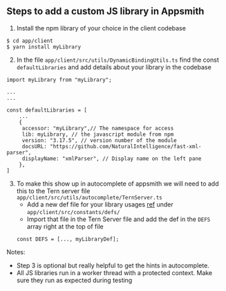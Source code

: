 ## Steps to add a custom JS library in Appsmith

1. Install the npm library of your choice in the client codebase
```
$ cd app/client
$ yarn install myLibrary
```
2. In the file `app/client/src/utils/DynamicBindingUtils.ts` find the const `defaultLibraries` and add details about your library in the codebase
```
import myLibrary from "myLibrary";

...
...

const defaultLibraries = [
	...
	{  
	 accessor: "myLibrary",// The namespace for access
	 lib: myLibrary, // the javascript module from npm
	 version: "3.17.5", // version number of the module
	 docsURL: "https://github.com/NaturalIntelligence/fast-xml-parser",  
	 displayName: "xmlParser", // Display name on the left pane
	},
]
```
3. To make this show up in autocomplete of appsmith we will need to add this to the Tern server file `app/client/src/utils/autocomplete/TernServer.ts`
	- Add a new def file for your library usages [ref](https://ternjs.net/doc/manual.html#typedef) under  `app/client/src/constants/defs/`
	- Import that file in the Tern Server file and add the def in the `DEFS` array right at the top of file
	```
	const DEFS = [..., myLibraryDef];
	```
	
Notes:
- Step 3 is optional but really helpful to get the hints in autocomplete.
- All JS libraries run in a worker thread with a protected context. Make sure they run as expected during testing
